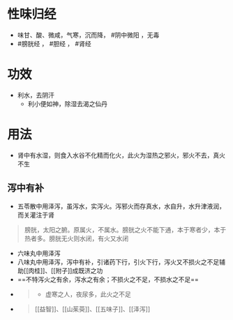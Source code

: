 # 性味归经
- 味甘、酸、微咸，气寒，沉而降， #阴中微阳 ，无毒
- #膀胱经 ， #胆经 ， #肾经 
# 功效
- 利水，去阴汗
    - 利小便如神，除湿去渴之仙丹
# 用法
- 肾中有水湿，则食入水谷不化精而化火，此火为湿热之邪火，邪火不去，真火不生
## 泻中有补
- 五苓散中用泽泻，虽泻水，实泻火。泻邪火而存真水，水自升，水升津液润，而关灌注于肾
>膀胱，太阳之腑。原属火，不属水。膀胱之火不能下通，本于寒者少，本于热者多。膀胱无火则水闭，有火又水闭
- 六味丸中用泽泻
- 八味丸中用泽泻，泻中有补，引诸药下行，引火下行，泻火又不损火之不足辅助[[肉桂]]、[[附子]]成既济之功
- ==不特泻火之有余，泻水之有余；不损火之不足，不损水之不足==
- >- 虚寒之人，夜尿多，此火之不足
- >[[益智]]、[[山茱萸]]、[[五味子]]、[[泽泻]]
